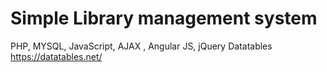 # Simple Library management system

PHP, MYSQL, JavaScript, AJAX , Angular JS, jQuery Datatables https://datatables.net/

